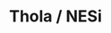 ---
description: "Thola is a new open source tool for reading, monitoring and provisioning\
  \ network devices written in Go. \r\n\r\nThis stand will inform about the current\
  \ state of development as well as planned features, including reading out inventory,\
  \ configuring network devices, support for other monitoring systems like prometheus\
  \ and many more.\r\n\r\nIt serves as a unified interface for communication with\
  \ network devices and features a check mode which complies with the monitoring plugins\
  \ development guidelines and is therefore compatible with Nagios, Icinga, Zabbix,\
  \ Checkmk, etc.\r\n\r\nWith the NESi software we aim at simulating certain points\
  \ of a network. \r\n\r\nAt the Moment we are able to simulate DSLAMs (Digital Subscriber\
  \ Line Multiplexer) of various vendors including Alcatel, Huawei and KeyMile to\
  \ name the most popular.\r\n\r\nThe software itself can simulate the vendors OS\
  \ running on the network-device and allows the user to configure the amount of network\
  \ cards, the number of ports on said cards and connected CPEs (Customer Premises\
  \ Equipment). \r\n\r\nThe idea of the software originated from Ilya Etingof, the\
  \ creator of snmpsim. A python based software to simulate snmp calls to a network-device.\
  \ In a future release of NESi we are planning on integrating snmpsim into our framework\
  \ as well."
layout: stand
logo: stands/thola___nesi/logo.png
new_this_year: "This would be the first time we have a stand on FOSDEM. Thola and\
  \ NESi are quite new projects, we would like to introduce them.\r\nThola\r\n- support\
  \ for different network device types like switches, routers, WDM, directional radio,\
  \ UPS, DSLAM/OLT,... including type specific requests and checks\r\n- an easy way\
  \ for adding support for additional devices by YAML configuration files\r\n- support\
  \ for different network protocols like SNMP, HTTP(S), telnet/ssh (coming soon) and\
  \ more\r\n- a check plugin mode compatible with Icinga, Nagios, Zabbix, Checkmk,\
  \ ...\r\n- a REST API mode\r\n- low resource needs\r\n\r\nNESi (Network Equipment\
  \ Simulator)\r\nSupported Vendors\r\n- Alcatel  (nearly feature complete)\r\n- Huawei\
  \   (nearly feature complete)\r\n- Keymile  (work in progress)\r\n\r\nSupported\
  \ network components\r\n- Subracks\r\n- Cards\r\n- Ports\r\n- ONTs\r\n- CPEs\r\n\
  - Vlans\r\n\r\nUpcoming features this year in both projects:\r\nThola should be\
  \ easy to install and implement in the most known existing monitoring systems.\r\
  \nNESi should cover nearly all big vendors to simulate the CLI and snmpsim by Ilya\
  \ Etingof should be integrated in NESi."
showcase: "People who love everything about network monitoring and provisioning.\r\
  \nPeople who got large networks and are interested in how to manage them with one\
  \ unified interface.\r\nPeople who love the programming language GO.\r\nPeople who\
  \ love to contribute in new OS projects.\r\nPeople who are searching for a smart\
  \ monitoring solution, based on an open source project.\r\nPeople who are interested\
  \ to see how network devices can be handled easy with an unified interface.\r\n\
  People who may got trouble with vendor specific snmp requests and responses.\r\n\
  People who would like to be part of a new, revolutionary, OS project.\r\nPeople\
  \ who love to simulate a large environment with many different network devices.\r\
  \nPeople who love to simulate a command line interface as well as a snmp interface\
  \ of a network device."
themes:
- System administration
title: Thola / NESi
website: https://thola.io
show_on_overview: true
chatroom: thola
draft: true
---